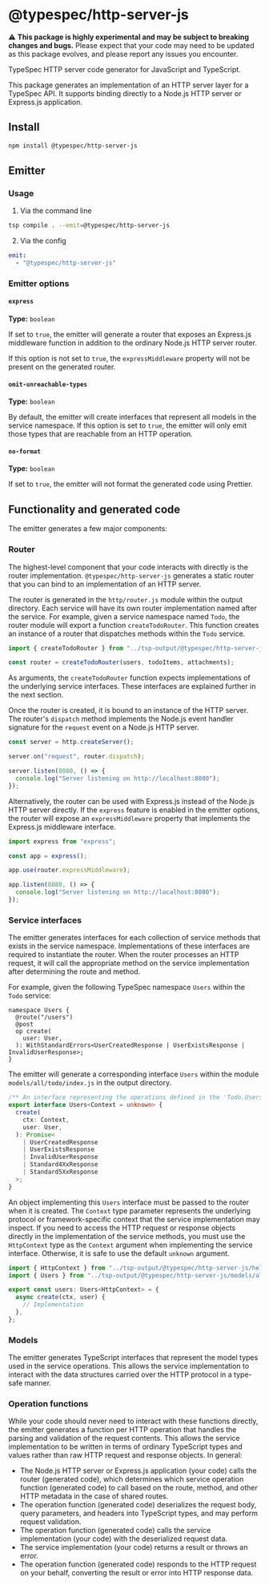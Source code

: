 # @typespec/http-server-js

:warning: **This package is highly experimental and may be subject to breaking changes and bugs.** Please expect that your code may need to be updated as this package evolves, and please report any issues you encounter.

TypeSpec HTTP server code generator for JavaScript and TypeScript.

This package generates an implementation of an HTTP server layer for a TypeSpec API. It supports binding directly to a
Node.js HTTP server or Express.js application.

## Install

```bash
npm install @typespec/http-server-js
```

## Emitter

### Usage

1. Via the command line

```bash
tsp compile . --emit=@typespec/http-server-js
```

2. Via the config

```yaml
emit:
  - "@typespec/http-server-js"
```

### Emitter options

#### `express`

**Type:** `boolean`

If set to `true`, the emitter will generate a router that exposes an Express.js middleware function in addition to the
ordinary Node.js HTTP server router.

If this option is not set to `true`, the `expressMiddleware` property will not be present on the generated router.

#### `omit-unreachable-types`

**Type:** `boolean`

By default, the emitter will create interfaces that represent all models in the service namespace. If this option is set
to `true`, the emitter will only emit those types that are reachable from an HTTP operation.

#### `no-format`

**Type:** `boolean`

If set to `true`, the emitter will not format the generated code using Prettier.

## Functionality and generated code

The emitter generates a few major components:

### Router

The highest-level component that your code interacts with directly is the router implementation.
`@typespec/http-server-js` generates a static router that you can bind to an implementation of an HTTP server.

The router is generated in the `http/router.js` module within the output directory. Each service will have its own
router implementation named after the service. For example, given a service namespace named `Todo`, the router module
will export a function `createTodoRouter`. This function creates an instance of a router that dispatches methods within
the `Todo` service.

```ts
import { createTodoRouter } from "../tsp-output/@typespec/http-server-js/http/router.js";

const router = createTodoRouter(users, todoItems, attachments);
```

As arguments, the `createTodoRouter` function expects implementations of the underlying service interfaces. These
interfaces are explained further in the next section.

Once the router is created, it is bound to an instance of the HTTP server. The router's `dispatch` method implements the
Node.js event handler signature for the `request` event on a Node.js HTTP server.

```ts
const server = http.createServer();

server.on("request", router.dispatch);

server.listen(8080, () => {
  console.log("Server listening on http://localhost:8080");
});
```

Alternatively, the router can be used with Express.js instead of the Node.js HTTP server directly. If the `express`
feature is enabled in the emitter options, the router will expose an `expressMiddleware` property that implements the
Express.js middleware interface.

```ts
import express from "express";

const app = express();

app.use(router.expressMiddleware);

app.listen(8080, () => {
  console.log("Server listening on http://localhost:8080");
});
```

### Service interfaces

The emitter generates interfaces for each collection of service methods that exists in the service namespace.
Implementations of these interfaces are required to instantiate the router. When the router processes an HTTP request,
it will call the appropriate method on the service implementation after determining the route and method.

For example, given the following TypeSpec namespace `Users` within the `Todo` service:

```tsp
namespace Users {
  @route("/users")
  @post
  op create(
    user: User,
  ): WithStandardErrors<UserCreatedResponse | UserExistsResponse | InvalidUserResponse>;
}
```

The emitter will generate a corresponding interface `Users` within the module `models/all/todo/index.js` in the output
directory.

```ts
/** An interface representing the operations defined in the 'Todo.Users' namespace. */
export interface Users<Context = unknown> {
  create(
    ctx: Context,
    user: User,
  ): Promise<
    | UserCreatedResponse
    | UserExistsResponse
    | InvalidUserResponse
    | Standard4XxResponse
    | Standard5XxResponse
  >;
}
```

An object implementing this `Users` interface must be passed to the router when it is created. The `Context` type
parameter represents the underlying protocol or framework-specific context that the service implementation may inspect.
If you need to access the HTTP request or response objects directly in the implementation of the service methods, you
must use the `HttpContext` type as the `Context` argument when implementing the service interface. Otherwise, it is safe
to use the default `unknown` argument.

```ts
import { HttpContext } from "../tsp-output/@typespec/http-server-js/helpers/router.js";
import { Users } from "../tsp-output/@typespec/http-server-js/models/all/todo/index.js";

export const users: Users<HttpContext> = {
  async create(ctx, user) {
    // Implementation
  },
};
```

### Models

The emitter generates TypeScript interfaces that represent the model types used in the service operations. This allows
the service implementation to interact with the data structures carried over the HTTP protocol in a type-safe manner.

### Operation functions

While your code should never need to interact with these functions directly, the emitter generates a function per HTTP
operation that handles the parsing and validation of the request contents. This allows the service implementation to be
written in terms of ordinary TypeScript types and values rather than raw HTTP request and response objects. In general:

- The Node.js HTTP server or Express.js application (your code) calls the router (generated code), which determines
  which service operation function (generated code) to call based on the route, method, and other HTTP metadata in the
  case of shared routes.
- The operation function (generated code) deserializes the request body, query parameters, and headers into TypeScript
  types, and may perform request validation.
- The operation function (generated code) calls the service implementation (your code) with the deserialized request
  data.
- The service implementation (your code) returns a result or throws an error.
- The operation function (generated code) responds to the HTTP request on your behalf, converting the result or error
  into HTTP response data.
